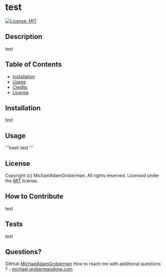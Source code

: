 
  # test  
  [![License: MIT](https://img.shields.io/badge/License-MIT-blue.svg)](https://opensource.org/licenses/MIT) 
  ## Description
  test
  ## Table of Contents
  - [Installation](#installation)
  - [Usage](#usage)
  - [Credits](#credits)
  - [License](#license)
  ## Installation
  test
  
  ## Usage
  '''bash
    test
  '''
  
  ## License
  Copyright (c) MichaelAdamGroberman. All rights reserved.
  Licensed under the [MIT](https://opensource.org/licenses/MIT) license. 
  
  ## How to Contribute
  test
  ## Tests  
  test
  ## Questions?
  GitHub [MichaelAdamGroberman](https://github.com/MichaelAdamGroberman)
  How to reach me with additional questions ? - [michael.groberman@me.com](mailto://michael.groberman@me.com)
